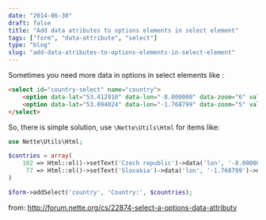 ```yaml
---
date: "2014-06-30"
draft: false
title: "Add data atributes to options elements in select element"
tags: ["form", "data-attribute", "select"]
type: "blog"
slug: "add-data-atributes-to-options-elements-in-select-element"
---
```


Sometimes you need more data in options in select elements like :

```html
<select id="country-select" name="country">
    <option data-lat="53.412910" data-lon="-8.000000" data-zoom="6" value="102">Czech Republic</option>
    <option data-lat="53.094024" data-lon="-1.768799" data-zoom="5" value="77">Slovakia</option>
</select>
```

So, there is simple solution, use `\Nette\Utils\Html` for items like:

```php
use Nette\Utils\Html;

$contries = array(
    102 => Html::el()->setText('Czech republic')->data('lon', '-8.000000')->data('lat', '53.412910')->data('zoom', '6'),
     77 => Html::el()->setText('Slovakia')->data('lon', '-1.768799')->data('lat', '53.094024')->data('zoom', '5'),
)

$form->addSelect('country', 'Country:', $countries);
```

from: http://forum.nette.org/cs/22874-select-a-options-data-attributy
